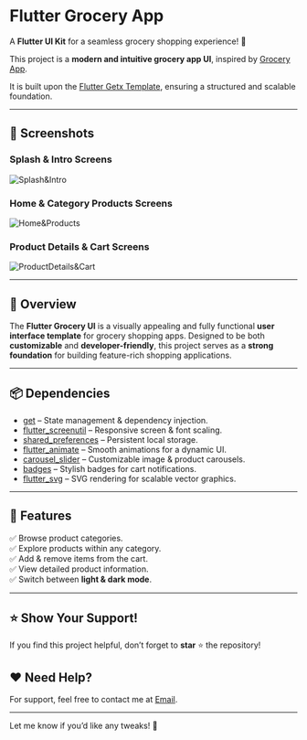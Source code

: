 # **Flutter Grocery App**  

A **Flutter UI Kit** for a seamless grocery shopping experience! 🚀  

This project is a **modern and intuitive grocery app UI**, inspired by [Grocery App](https://dribbble.com/shots/18467737-Grocery-App).

It is built upon the [Flutter Getx Template](https://github.com/EmadBeltaje/flutter_getx_template), ensuring a structured and scalable foundation.  

---  

## **📸 Screenshots**  

### **Splash & Intro Screens**  
![Splash&Intro](https://github.com/AbdQader/flutter_grocery_app/assets/64075836/d398ec0c-db18-417e-ad8f-a403d8a76113)  

### **Home & Category Products Screens**  
![Home&Products](https://github.com/AbdQader/flutter_grocery_app/assets/64075836/fd98636b-4a5d-406d-9156-2bb79826d2a0)  

### **Product Details & Cart Screens**  
![ProductDetails&Cart](https://github.com/AbdQader/flutter_grocery_app/assets/64075836/ad41d1c1-14e6-453c-bb4e-a904ca194fa8)  

---  

## **📙 Overview**  
The **Flutter Grocery UI** is a visually appealing and fully functional **user interface template** for grocery shopping apps. Designed to be both **customizable** and **developer-friendly**, this project serves as a **strong foundation** for building feature-rich shopping applications.  

---  

## **📦 Dependencies**  

- [get](https://pub.dev/packages/get) – State management & dependency injection.  
- [flutter_screenutil](https://pub.dev/packages/flutter_screenutil) – Responsive screen & font scaling.  
- [shared_preferences](https://pub.dev/packages/shared_preferences) – Persistent local storage.  
- [flutter_animate](https://pub.dev/packages/flutter_animate) – Smooth animations for a dynamic UI.  
- [carousel_slider](https://pub.dev/packages/carousel_slider) – Customizable image & product carousels.  
- [badges](https://pub.dev/packages/badges) – Stylish badges for cart notifications.  
- [flutter_svg](https://pub.dev/packages/flutter_svg) – SVG rendering for scalable vector graphics.  

---  

## **🌟 Features**  

✅ Browse product categories.  
✅ Explore products within any category.  
✅ Add & remove items from the cart.  
✅ View detailed product information.  
✅ Switch between **light & dark mode**.  

---  

## **⭐ Show Your Support!**  
If you find this project helpful, don’t forget to **star** ⭐ the repository!  

## **❤️ Need Help?**  
For support, feel free to contact me at [Email](mailto:zeeshanhaider794@gmail.com).  

---

Let me know if you’d like any tweaks! 🚀
